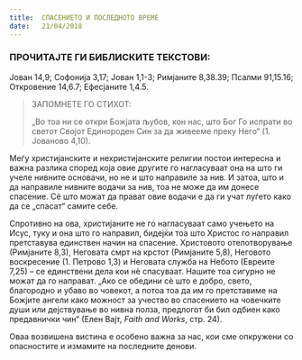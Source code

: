 ```yaml
---
title:  СПАСЕНИЕТО И ПОСЛЕДНОТО ВРЕМЕ
date:   21/04/2018
---
```


### ПРОЧИТАЈТЕ ГИ БИБЛИСКИТЕ ТЕКСТОВИ:
Јован 14,9; Софонија 3,17; Јован 1,1-3; Римјаните 8,38.39; Псалми 91,15.16; Откровение 14,6.7; Ефесјаните 1,4.5.

> <p>ЗАПОМНЕТЕ ГО СТИХОТ:</p>
> „Во тоа ни се откри Божјата љубов, кон нас, што Бог Го испрати во светот Својот Единороден Син за да живееме преку Него“ (1. Јованово 4,10).

Меѓу христијанските и нехристијанските религии постои интересна и важна разлика според која овие другите го нагласуваат она на што ги учеле нивните основачи, но не и што направиле за нив. И затоа, што и да направиле нивните водачи за нив, тоа не може да им донесе спасение. Сё што можат да прават овие водачи е да ги учат луѓето како да се „спасат“ самите себе.

Спротивно на ова, христијаните не го нагласуваат само учењето на Исус, туку и она што го направил, бидејќи тоа што Христос го направил претставува единствен начин на спасение. Христовото отелотворување (Римјаните 8,3), Неговата смрт на крстот (Римјаните 5,8), Неговото воскресение (1. Петрово 1,3) и Неговата служба на Небото (Евреите 7,25) – се единствени дела кои нѐ спасуваат. Нашите тоа сигурно не можат да го направат. „Ако се обедини сѐ што е добро, свето, благородно и убаво во човекот, а потоа тоа да им го претставиме на Божјите ангели како можност за учество во спасението на човечките души или дејствување во нивна полза, предлогот би бил одбиен како предавнички чин“ (Елен Вајт, *Faith and Works*, стр. 24). 

Оваа возвишена вистина е особено важна за нас, кои сме опкружени со опасностите и измамите на последните денови.
